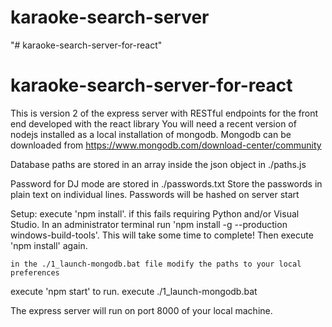 # karaoke-search-server
"# karaoke-search-server-for-react" 
# karaoke-search-server-for-react

This is version 2 of the express server with RESTful endpoints for the front end developed with the react library
You will need a recent version of nodejs installed as a local installation of mongodb.
Mongodb can be downloaded from https://www.mongodb.com/download-center/community

Database paths are stored in an array inside the json object in ./paths.js


Password for DJ mode are stored in ./passwords.txt
Store the passwords in plain text on individual lines.
Passwords will be hashed on server start

Setup:
    execute 'npm install'.
    if this fails requiring Python and/or Visual Studio. In an administrator terminal run 'npm install -g --production windows-build-tools'.
    This will take some time to complete!
    Then execute 'npm install' again.

    in the ./1_launch-mongodb.bat file modify the paths to your local preferences

execute 'npm start' to run.
execute ./1_launch-mongodb.bat

The express server will run on port 8000 of your local machine.